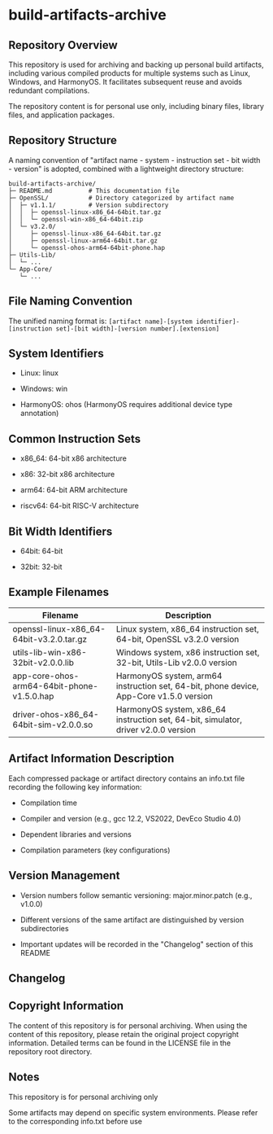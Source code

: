 # build-artifacts-archive

## Repository Overview

This repository is used for archiving and backing up personal build artifacts, including various compiled products for multiple systems such as Linux, Windows, and HarmonyOS. It facilitates subsequent reuse and avoids redundant compilations.

The repository content is for personal use only, including binary files, library files, and application packages.

## Repository Structure

A naming convention of "artifact name - system - instruction set - bit width - version" is adopted, combined with a lightweight directory structure:

```plaintext
build-artifacts-archive/
├─ README.md          # This documentation file
├─ OpenSSL/           # Directory categorized by artifact name
│  ├─ v1.1.1/         # Version subdirectory
│  │  ├─ openssl-linux-x86_64-64bit.tar.gz
│  │  └─ openssl-win-x86_64-64bit.zip
│  └─ v3.2.0/
│     ├─ openssl-linux-x86_64-64bit.tar.gz
│     ├─ openssl-linux-arm64-64bit.tar.gz
│     └─ openssl-ohos-arm64-64bit-phone.hap
├─ Utils-Lib/
│  └─ ...
└─ App-Core/
   └─ ...
```

## File Naming Convention

The unified naming format is: `[artifact name]-[system identifier]-[instruction set]-[bit width]-[version number].[extension]`

## System Identifiers

* Linux: linux

* Windows: win

* HarmonyOS: ohos (HarmonyOS requires additional device type annotation)

## Common Instruction Sets

* x86_64: 64-bit x86 architecture

* x86: 32-bit x86 architecture

* arm64: 64-bit ARM architecture

* riscv64: 64-bit RISC-V architecture

## Bit Width Identifiers
* 64bit: 64-bit

* 32bit: 32-bit

## Example Filenames

|Filename|Description|
|--|--|
|openssl-linux-x86_64-64bit-v3.2.0.tar.gz	|Linux system, x86_64 instruction set, 64-bit, OpenSSL v3.2.0 version|
|utils-lib-win-x86-32bit-v2.0.0.lib	|Windows system, x86 instruction set, 32-bit, Utils-Lib v2.0.0 version|
|app-core-ohos-arm64-64bit-phone-v1.5.0.hap	|HarmonyOS system, arm64 instruction set, 64-bit, phone device, App-Core v1.5.0 version|
|driver-ohos-x86_64-64bit-sim-v2.0.0.so	|HarmonyOS system, x86_64 instruction set, 64-bit, simulator, driver v2.0.0 version|


## Artifact Information Description

Each compressed package or artifact directory contains an info.txt file recording the following key information:

* Compilation time

* Compiler and version (e.g., gcc 12.2, VS2022, DevEco Studio 4.0)

* Dependent libraries and versions
* Compilation parameters (key configurations)

## Version Management

* Version numbers follow semantic versioning: major.minor.patch (e.g., v1.0.0)

* Different versions of the same artifact are distinguished by version subdirectories

* Important updates will be recorded in the "Changelog" section of this README

## Changelog

## Copyright Information

The content of this repository is for personal archiving. When using the content of this repository, please retain the original project copyright information. Detailed terms can be found in the LICENSE file in the repository root directory.

## Notes

This repository is for personal archiving only

Some artifacts may depend on specific system environments. Please refer to the corresponding info.txt before use